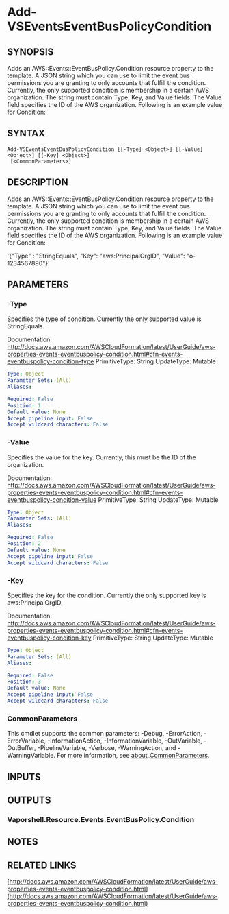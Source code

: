 # Add-VSEventsEventBusPolicyCondition

## SYNOPSIS
Adds an AWS::Events::EventBusPolicy.Condition resource property to the template.
A JSON string which you can use to limit the event bus permissions you are granting to only accounts that fulfill the condition.
Currently, the only supported condition is membership in a certain AWS organization.
The string must contain Type, Key, and Value fields.
The Value field specifies the ID of the AWS organization.
Following is an example value for Condition:

## SYNTAX

```
Add-VSEventsEventBusPolicyCondition [[-Type] <Object>] [[-Value] <Object>] [[-Key] <Object>]
 [<CommonParameters>]
```

## DESCRIPTION
Adds an AWS::Events::EventBusPolicy.Condition resource property to the template.
A JSON string which you can use to limit the event bus permissions you are granting to only accounts that fulfill the condition.
Currently, the only supported condition is membership in a certain AWS organization.
The string must contain Type, Key, and Value fields.
The Value field specifies the ID of the AWS organization.
Following is an example value for Condition:

'{"Type" : "StringEquals", "Key": "aws:PrincipalOrgID", "Value": "o-1234567890"}'

## PARAMETERS

### -Type
Specifies the type of condition.
Currently the only supported value is StringEquals.

Documentation: http://docs.aws.amazon.com/AWSCloudFormation/latest/UserGuide/aws-properties-events-eventbuspolicy-condition.html#cfn-events-eventbuspolicy-condition-type
PrimitiveType: String
UpdateType: Mutable

```yaml
Type: Object
Parameter Sets: (All)
Aliases:

Required: False
Position: 1
Default value: None
Accept pipeline input: False
Accept wildcard characters: False
```

### -Value
Specifies the value for the key.
Currently, this must be the ID of the organization.

Documentation: http://docs.aws.amazon.com/AWSCloudFormation/latest/UserGuide/aws-properties-events-eventbuspolicy-condition.html#cfn-events-eventbuspolicy-condition-value
PrimitiveType: String
UpdateType: Mutable

```yaml
Type: Object
Parameter Sets: (All)
Aliases:

Required: False
Position: 2
Default value: None
Accept pipeline input: False
Accept wildcard characters: False
```

### -Key
Specifies the key for the condition.
Currently the only supported key is aws:PrincipalOrgID.

Documentation: http://docs.aws.amazon.com/AWSCloudFormation/latest/UserGuide/aws-properties-events-eventbuspolicy-condition.html#cfn-events-eventbuspolicy-condition-key
PrimitiveType: String
UpdateType: Mutable

```yaml
Type: Object
Parameter Sets: (All)
Aliases:

Required: False
Position: 3
Default value: None
Accept pipeline input: False
Accept wildcard characters: False
```

### CommonParameters
This cmdlet supports the common parameters: -Debug, -ErrorAction, -ErrorVariable, -InformationAction, -InformationVariable, -OutVariable, -OutBuffer, -PipelineVariable, -Verbose, -WarningAction, and -WarningVariable. For more information, see [about_CommonParameters](http://go.microsoft.com/fwlink/?LinkID=113216).

## INPUTS

## OUTPUTS

### Vaporshell.Resource.Events.EventBusPolicy.Condition
## NOTES

## RELATED LINKS

[http://docs.aws.amazon.com/AWSCloudFormation/latest/UserGuide/aws-properties-events-eventbuspolicy-condition.html](http://docs.aws.amazon.com/AWSCloudFormation/latest/UserGuide/aws-properties-events-eventbuspolicy-condition.html)

